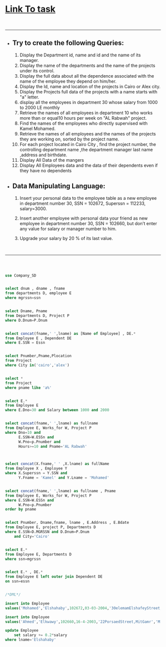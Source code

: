# [Link To task](https://docs.google.com/document/d/1QIj5qQ4e3HsyW7Dc9u-mMRUi0b-Le4Kn/edit)

<br>

---

- ## Try to create the following Queries:

  1. Display the Department id, name and id and the name of its manager.
  2. Display the name of the departments and the name of the projects under its control.
  3. Display the full data about all the dependence associated with the name of the employee they depend on him/her.
  4. Display the Id, name and location of the projects in Cairo or Alex city.
  5. Display the Projects full data of the projects with a name starts with "a" letter.
  6. display all the employees in department 30 whose salary from 1000 to 2000 LE monthly
  7. Retrieve the names of all employees in department 10 who works more than or equal10 hours per week on "AL Rabwah" project.
  8. Find the names of the employees who directly supervised with Kamel Mohamed.
  9. Retrieve the names of all employees and the names of the projects they are working on, sorted by the project name.
  10. For each project located in Cairo City , find the project number, the controlling department name ,the department manager last name ,address and birthdate.
  11. Display All Data of the mangers
  12. Display All Employees data and the data of their dependents even if they have no dependents

- ## Data Manipulating Language:

  1. Insert your personal data to the employee table as a new employee in department number 30, SSN = 102672, Superssn = 112233, salary=3000.

  2. Insert another employee with personal data your friend as new employee in department number 30, SSN = 102660, but don’t enter any value for salary or manager number to him.

  3. Upgrade your salary by 20 % of its last value.

<br>

---

<br>

```sql

use Company_SD


select dnum , dname , fname
from departments D, employee E
where mgrssn=ssn


select Dname, Pname
from Departments D, Project P
where D.Dnum=P.Dnum


select concat(fname,' ',lname) as [Name of Employee] , DE.*
from Employee E , Dependent DE
where E.SSN = Essn


select Pnumber,Pname,Plocation
from Project
where City in('cairo','alex')


select *
from Project
where pname like 'a%'


select E.*
from Employee E
where E.Dno=30 and Salary between 1000 and 2000


select concat(fname,' ',lname) as fullname
from Employee E, Works_for W, Project P
where Dno=10 and
	  E.SSN=W.ESSn and
	  W.Pno=p.Pnumber and
	  Hours>=10 and Pname='AL Rabwah'



select concat(X.fname,' ' ,X.lname) as fullName
from Employee X , Employee Y
where X.Superssn = Y.SSN and
	  Y.Fname = 'Kamel' and Y.Lname = 'Mohamed'


select concat(fname,' ',lname) as fullname , Pname
from Employee E, Works_for W, Project P
where E.SSN=W.ESSn and
	  W.Pno=p.Pnumber
order by pname


select Pnumber, Dname,fname, lname , E.Address , E.Bdate
from Employee E, project P, Departments D
where E.SSN=D.MGRSSN and D.Dnum=P.Dnum
	and City='Cairo'


select E.*
from Employee E, Departments D
where ssn=mgrssn


select E.* , DE.*
from Employee E left outer join Dependent DE
on ssn=essn


/*DML*/

insert into Employee
values('Mohamed','Elshahaby',102672,03-03-2004,'30elemamElshafeyStreet,MitGamr','M',3000,112233,30)

insert into Employee
values('Ahmed','Elkwawy',102660,16-4-2003,'22PorsaedStreet,MitGamr','M',NUll,Null,30)

update Employee
	set salary += 0.2*salary
where lname='Elshahaby'


```
